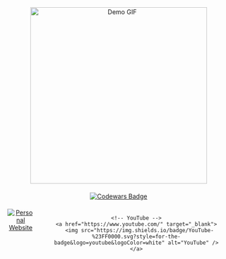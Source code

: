 <div style="text-align:center; max-width:600px; margin:auto;">

  <!-- Гифка -->
  <img src="https://media1.giphy.com/media/v1.Y2lkPTc5MGI3NjExZHluM29ydGx3OHhoOWZ3ZXYwZTc0ZnBraDJmZnpvNmV2bTVyaXpleCZlcD12MV9pbnRlcm5hbF9naWZfYnlfaWQmY3Q9Zw/zOvBKUUEERdNm/giphy.gif" alt="Demo GIF" width="400" />
  
  <!-- Codewars Badge -->
  <div style="margin:20px 0;">
    <a href="https://www.codewars.com/users/DanilaBezhin/badges/large" target="_blank">
      <img src="https://www.codewars.com/users/DanilaBezhin/badges/large" alt="Codewars Badge" />
    </a>
  </div>

  <!-- Ссылки в одну строку -->
  <div style="display:flex; justify-content:center; gap:20px;">
    <!-- Личный сайт -->
    <a href="https://danilabezhin.github.io/green_school/" target="_blank">
      <img src="https://img.shields.io/badge/Personal%20Website-%234CAF50.svg?style=for-the-badge&logo=github&logoColor=white" alt="Personal Website" />
    </a>
    
    <!-- YouTube -->
    <a href="https://www.youtube.com/" target="_blank">
      <img src="https://img.shields.io/badge/YouTube-%23FF0000.svg?style=for-the-badge&logo=youtube&logoColor=white" alt="YouTube" />
    </a>
  </div>

</div>
